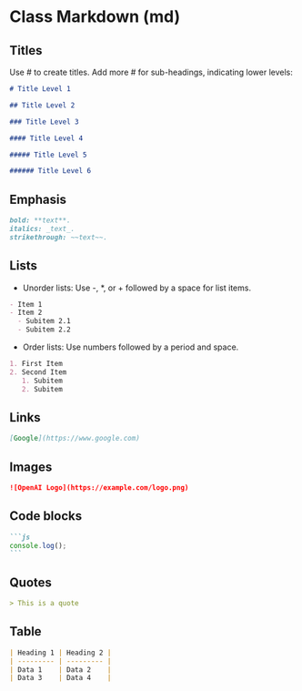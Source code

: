 # Class Markdown (md)

## Titles

Use # to create titles. Add more # for sub-headings, indicating lower levels:

```md
# Title Level 1

## Title Level 2

### Title Level 3

#### Title Level 4

##### Title Level 5

###### Title Level 6
```

## Emphasis

```md
bold: **text**.
italics: _text_.
strikethrough: ~~text~~.
```

## Lists

- Unorder lists: Use -, \*, or + followed by a space for list items.

```md
- Item 1
- Item 2
  - Subitem 2.1
  - Subitem 2.2
```

- Order lists: Use numbers followed by a period and space.

```md
1. First Item
2. Second Item
   1. Subitem
   2. Subitem
```

## Links

```md
[Google](https://www.google.com)
```

## Images

```md
![OpenAI Logo](https://example.com/logo.png)
```

## Code blocks

````md
```js
console.log();
```
````

## Quotes

```md
> This is a quote
```

## Table

```md
| Heading 1 | Heading 2 |
| --------- | --------- |
| Data 1    | Data 2    |
| Data 3    | Data 4    |
```
